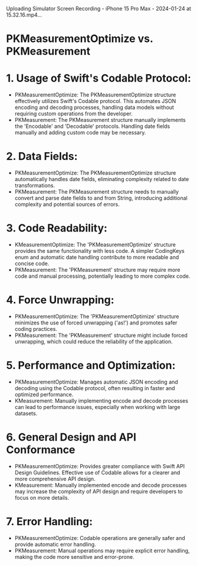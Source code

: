 


Uploading Simulator Screen Recording - iPhone 15 Pro Max - 2024-01-24 at 15.32.16.mp4…



# PKMeasurementOptimize vs. PKMeasurement

# 1. Usage of Swift's Codable Protocol:

 - PKMeasurementOptimize: The PKMeasurementOptimize structure effectively utilizes Swift's Codable protocol. This automates JSON encoding and decoding processes, handling data models without requiring custom operations from the developer.
 - PKMeasurement: The PKMeasurement structure manually implements the 'Encodable' and 'Decodable' protocols. Handling date fields manually and adding custom code may be necessary.
 
 # 2. Data Fields: 
  
 - PKMeasurementOptimize: The PKMeasurementOptimize structure automatically handles date fields, eliminating complexity related to date transformations.
 - PKMeasurement: The PKMeasurement structure needs to manually convert and parse date fields to and from String, introducing additional complexity and potential sources of errors.
  
# 3. Code Readability:
   
 - KMeasurementOptimize: The 'PKMeasurementOptimize' structure provides the same functionality with less code. A simpler CodingKeys enum and automatic date handling contribute to more readable and concise code.
 - PKMeasurement: The 'PKMeasurement' structure may require more code and manual processing, potentially leading to more complex code.
   
# 4. Force Unwrapping:
    
 - PKMeasurementOptimize: The 'PKMeasurementOptimize' structure minimizes the use of forced unwrapping ('as!') and promotes safer coding practices.
 - PKMeasurement: The 'PKMeasurement' structure might include forced unwrapping, which could reduce the reliability of the application.
 
# 5. Performance and Optimization:
 
  - PKMeasurementOptimize: Manages automatic JSON encoding and decoding using the Codable protocol, often resulting in faster and optimized performance.
  - KMeasurement: Manually implementing encode and decode processes can lead to performance issues, especially when working with large datasets.
  
# 6. General Design and API Conformance
  
 - PKMeasurementOptimize: Provides greater compliance with Swift API Design Guidelines. Effective use of Codable allows for a clearer and more comprehensive API design.
 - KMeasurement: Manually implemented encode and decode processes may increase the complexity of API design and require developers to focus on more details.
 
# 7. Error Handling:

 - PKMeasurementOptimize: Codable operations are generally safer and provide automatic error handling.
 - PKMeasurement: Manual operations may require explicit error handling, making the code more sensitive and error-prone.



